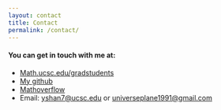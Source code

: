 ```yaml
---
layout: contact
title: Contact
permalink: /contact/
---
```


#### You can get in touch with me at:

- [Math.ucsc.edu/gradstudents](https://www.math.ucsc.edu/people/gradstudents.html#shan)
- [My github](https://github.com/xinghuan-stear)
- [Mathoverflow](https://mathoverflow.net/users/43795/syu-gau)
- Email: <yshan7@ucsc.edu> or <universeplane1991@gmail.com>
